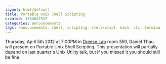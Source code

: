 ```yaml
---
layout: html/default
title: Portable Unix Shell Scripting
created: 1333647937
categories: announcements
tags: announcements, shell, scripting, shellscript, bash, cli, terminal
---
```

Thursday, April 5th 2012 at 7:00PM in [Dreese Lab](http://www.osu.edu/map/building.php?building=279) room 359, Daniel Thau will present on Portable Unix Shell Scripting. This presentation will partially depend on last quarter's Unix Utility talk, but if you missed it you should still be fine.
